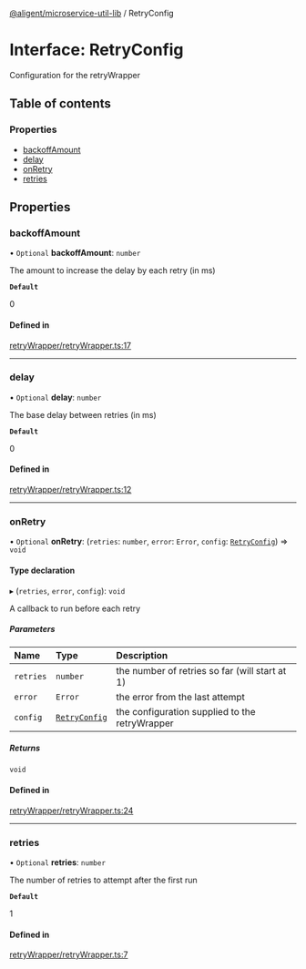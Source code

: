 [@aligent/microservice-util-lib](../modules.md) / RetryConfig

# Interface: RetryConfig

Configuration for the retryWrapper

## Table of contents

### Properties

- [backoffAmount](RetryConfig.md#backoffamount)
- [delay](RetryConfig.md#delay)
- [onRetry](RetryConfig.md#onretry)
- [retries](RetryConfig.md#retries)

## Properties

### <a id="backoffamount" name="backoffamount"></a> backoffAmount

• `Optional` **backoffAmount**: `number`

The amount to increase the delay by each retry (in ms)

**`Default`**

0

#### Defined in

[retryWrapper/retryWrapper.ts:17](https://bitbucket.org/aligent/microservice-util-lib/src/0dfe425/src/retryWrapper/retryWrapper.ts#lines-17)

---

### <a id="delay" name="delay"></a> delay

• `Optional` **delay**: `number`

The base delay between retries (in ms)

**`Default`**

0

#### Defined in

[retryWrapper/retryWrapper.ts:12](https://bitbucket.org/aligent/microservice-util-lib/src/0dfe425/src/retryWrapper/retryWrapper.ts#lines-12)

---

### <a id="onretry" name="onretry"></a> onRetry

• `Optional` **onRetry**: (`retries`: `number`, `error`: `Error`, `config`: [`RetryConfig`](RetryConfig.md)) => `void`

#### Type declaration

▸ (`retries`, `error`, `config`): `void`

A callback to run before each retry

##### Parameters

| Name      | Type                            | Description                                    |
| :-------- | :------------------------------ | :--------------------------------------------- |
| `retries` | `number`                        | the number of retries so far (will start at 1) |
| `error`   | `Error`                         | the error from the last attempt                |
| `config`  | [`RetryConfig`](RetryConfig.md) | the configuration supplied to the retryWrapper |

##### Returns

`void`

#### Defined in

[retryWrapper/retryWrapper.ts:24](https://bitbucket.org/aligent/microservice-util-lib/src/0dfe425/src/retryWrapper/retryWrapper.ts#lines-24)

---

### <a id="retries" name="retries"></a> retries

• `Optional` **retries**: `number`

The number of retries to attempt after the first run

**`Default`**

1

#### Defined in

[retryWrapper/retryWrapper.ts:7](https://bitbucket.org/aligent/microservice-util-lib/src/0dfe425/src/retryWrapper/retryWrapper.ts#lines-7)
